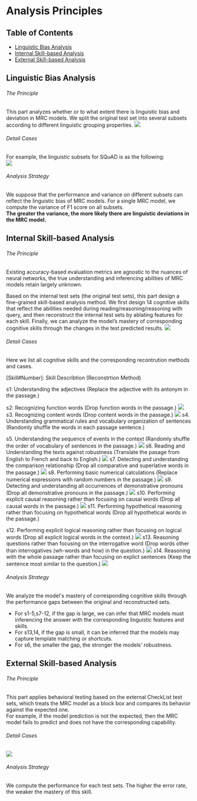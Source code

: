 # Analysis Principles

## Table of Contents
- [Linguistic Bias Analysis](#linguistic-bias-analysis)
- [Internal Skill-based Analysis](#internal-skill-based-analysis)
- [External Skill-based Analysis](#external-skill-based-analysis)

## Linguistic Bias Analysis
###### The Principle
This part analyzes whether or to what extent there is linguistic bias and deviation in MRC models.
We split the original test set into several subsets according to different linguistic grouping properties.
![](./src/p1.jpg )

###### Detail Cases
For example, the linguistic subsets for SQuAD is as the following:  
![](./src/p1-case-all.png )

###### Analysis Strategy
We suppose that the performance and variance on different subsets can reflect the linguistic bias of MRC models. For a single MRC model, we compute the variance of F1 score on all subsets.  
**The greater the variance, the more likely there are linguistic deviations in the MRC model.**


## Internal Skill-based Analysis
###### The Principle
Existing accuracy-based evaluation metrics are agnostic to the nuances of neural networks, the true understanding and inferencing abilities of MRC models retain largely unknown.

Based on the internal test sets (the original test sets), this part design a fine-grained skill-based analysis method. We first design 14 cognitive skills that reflect the abilities needed during reading/reasoning/reasoning with query, and then reconstruct the internal test sets by ablating features for each skill. Finally, we can analyze the model’s mastery of corresponding cognitive skills through the changes in the test predicted results.
![](./src/p2.jpg )

###### Detail Cases
Here we list all cognitive skills and the corresponding recontrution methods and cases.

\[Skill\#Number]: Skill Describtion (Reconstrtion Method)

s1: Understanding the adjectives (Replace the adjective with its antonym in the passage.)

s2: Recognizing function words (Drop function words in the passage.)
![](./src/p2-case-s2.jpg )
s3. Recognizing content words (Drop content words in the passage.)
![](./src/p2-case-s3.jpg )
s4. Understanding grammatical rules and vocabulary organization of sentences (Randomly shuffle the words in each passage sentence.)

s5. Understanding the sequence of events in the context (Randomly shuffle the order of vocabulary of sentences in the passage.)
![](./src/p2-case-s5.jpg )
s6. Reading and Understanding the texts against robustness (Translate the pasage from English to French and back to English.)
![](./src/p2-case-s6.jpg )
s7. Detecting and understanding the comparison relationship (Drop all comparative and superlative words in the passage.)
![](./src/p2-case-s7.jpg )
s8. Performing basic numerical calculations (Replace numerical expressions with random numbers in the passage.)
![](./src/p2-case-s8.jpg )
s9. Detecting and understanding all occurrences of demonstrative pronouns (Drop all demonstrative pronouns in the passage.)
![](./src/p2-case-s9.jpg )
s10. Performing explicit causal reasoning rather than focusing on causal words (Drop all causal words in the passage.)
![](./src/p2-case-s10.jpg )
s11. Performing hypothetical reasoning rather than focusing on hypothetical words (Drop all hypothetical words in the passage.)

s12. Performing explicit logical reasoning rather than focusing on logical words (Drop all explicit logical words in the context.)
![](./src/p2-case-s12.jpg )
s13. Reasoning questions rather than focusing on the interrogative word (Drop words other than interrogatives (wh-words and how) in the question.)
![](./src/p2-case-s13.jpg )
s14. Reasoning with the whole passage rather than focusing on explict sentences (Keep the sentence most similar to the question.)
![](./src/p2-case-s14.jpg )

###### Analysis Strategy
We analyze the model's mastery of corresponding cognitive skills through the performance gaps between the original and reconstructed sets.

- For s1-5,s7-12, if the gap is large, we can infer that MRC models must inferencing the answer with the corresponding linguistic features and skills.
- For s13,14, if the gap is small, it can be inferred that the models may capture template matching or shortcuts.
- For s6, the smaller the gap, the stronger the models' robustness.

## External Skill-based Analysis
###### The Principle
This part applies behavioral testing based on the external CheckList test sets, which treats the MRC model as a block box and compares its behavior against the expected one.  
For example, if the model prediction is not the expected, then the MRC model fails to predict and does not have the corresponding capability.  

###### Detail Cases
![](./src/p3-case.jpg )

###### Analysis Strategy
We compute the performance for each test sets.
The higher the error rate, the weaker the mastery of this skill.
